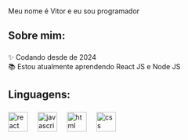 ###

<p align="left">Meu nome é Vitor e eu sou programador</p>

###

<h2 align="left">Sobre mim:</h2>

###

<p align="left">✨ Codando desde de 2024<br>📚 Estou atualmente aprendendo React JS e Node JS<br>

###

<h2 align="left">Linguagens:</h2>

###

<div align="left">
  <img src="https://cdn.jsdelivr.net/gh/devicons/devicon/icons/react/react-original.svg" height="40" alt="react logo"  />
  <img width="12" />
  <img src="https://cdn.jsdelivr.net/gh/devicons/devicon/icons/javascript/javascript-original.svg" height="40" alt="javascript logo"  />
  <img width="12" />
  <img src="https://e7.pngegg.com/pngimages/410/100/png-clipart-web-development-html-responsive-web-design-logo-javascript-html-angle-web-design-thumbnail.png" height="40" alt="html logo"  />
  <img width="12" />
  <img src="https://cdn.worldvectorlogo.com/logos/css-3.svg" height="40" alt="css logo"  />
  <img width="12" />
</div>

###
